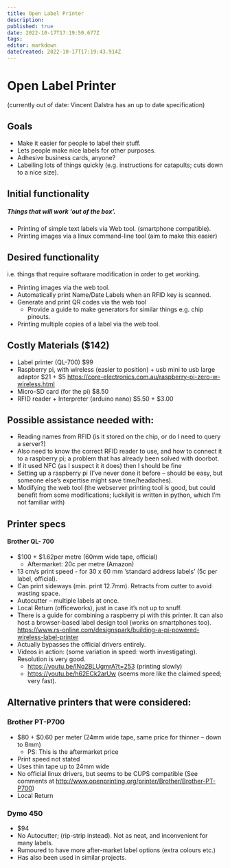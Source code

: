 ```yaml
---
title: Open Label Printer
description: 
published: true
date: 2022-10-17T17:19:50.677Z
tags: 
editor: markdown
dateCreated: 2022-10-17T17:19:43.914Z
---
```


# Open Label Printer

(currently out of date: Vincent Dalstra has an up to date specification)

## Goals

-   Make it easier for people to label their stuff.
-   Lets people make nice labels for other purposes.
-   Adhesive business cards, anyone?
-   Labelling lots of things quickly (e.g. instructions for catapults; cuts down to a nice size).

## Initial functionality

##### Things that will work ‘out of the box’.

-   Printing of simple text labels via Web tool. (smartphone compatible).
-   Printing images via a linux command-line tool (aim to make this easier)

## Desired functionality

i.e. things that require software modification in order to get working.

-   Printing images via the web tool.
-   Automatically print Name/Date Labels when an RFID key is scanned.
-   Generate and print QR codes via the web tool
    -   Provide a guide to make generators for similar things e.g. chip pinouts.
-   Printing multiple copies of a label via the web tool.

## Costly Materials (\$142)

-   Label printer (QL-700) \$99
-   Raspberry pi, with wireless (easier to position) + usb mini to usb large adaptor \$21 + \$5 <https://core-electronics.com.au/raspberry-pi-zero-w-wireless.html>
-   Micro-SD card (for the pi) \$8.50
-   RFID reader + Interpreter (arduino nano) \$5.50 + \$3.00

## Possible assistance needed with:

-   Reading names from RFID (is it stored on the chip, or do I need to query a server?)
-   Also need to know the correct RFID reader to use, and how to connect it to a raspberry pi; a problem that has already been solved with doorbot.
-   If it used NFC (as I suspect it it does) then I should be fine
-   Setting up a raspberry pi (I’ve never done it before – should be easy, but someone else’s expertise might save time/headaches).
-   Modifying the web tool (the webserver printing tool is good, but could benefit from some modifications; luckilyit is written in python, which I’m not familiar with)

## Printer specs

#### Brother QL- 700

-   \$100 + \$1.62per metre (60mm wide tape, official)
    -   Aftermarket: 20c per metre (Amazon)
-   13 cm/s print speed - for 30 x 60 mm ‘standard address labels’ (5c per label, official).
-   Can print sideways (min. print 12.7mm). Retracts from cutter to avoid wasting space.
-   Autocutter – multiple labels at once.
-   Local Return (officeworks), just in case it’s not up to snuff.
-   There is a guide for combining a raspberry pi with this printer. It can also host a browser-based label design tool (works on smartphones too). <https://www.rs-online.com/designspark/building-a-pi-powered-wireless-label-printer>
-   Actually bypasses the official drivers entirely.
-   Videos in action: (some variation in speed: worth investigating). Resolution is very good.
    -   <https://youtu.be/lNq2BLUgmrA?t=253> (printing slowly)
    -   <https://youtu.be/h62ECk2arUw> (seems more like the claimed speed; very fast).

## Alternative printers that were considered:

### Brother PT-P700

-   \$80 + \$0.60 per meter (24mm wide tape, same price for thinner – down to 8mm)
    -   PS: This is the aftermarket price
-   Print speed not stated
-   Uses thin tape up to 24mm wide
-   No official linux drivers, but seems to be CUPS compatible (See comments at <http://www.openprinting.org/printer/Brother/Brother-PT-P700>)
-   Local Return

### Dymo 450

-   \$94
-   No Autocutter; (rip-strip instead). Not as neat, and inconvenient for many labels.
-   Rumoured to have more after-market label options (extra colours etc.)
-   Has also been used in similar projects.
